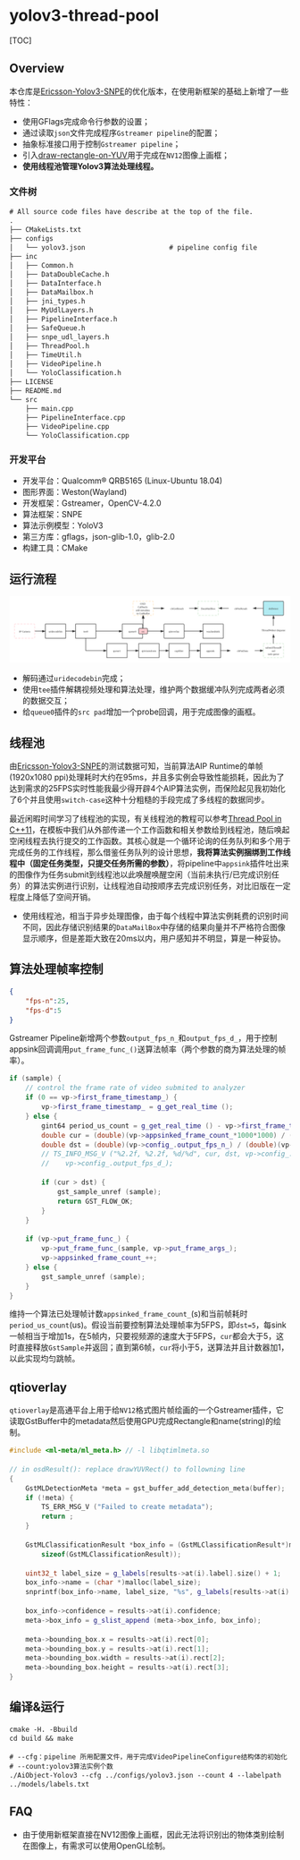 # yolov3-thread-pool
[TOC]

## Overview

本仓库是[Ericsson-Yolov3-SNPE](https://github.com/gesanqiu/Ericsson-Yolov3-SNPE)的优化版本，在使用新框架的基础上新增了一些特性：

- 使用GFlags完成命令行参数的设置；
- 通过读取`json`文件完成程序`Gstreamer pipeline`的配置；
- 抽象标准接口用于控制`Gstreamer pipeline`；
- 引入[draw-rectangle-on-YUV](https://github.com/gesanqiu/draw-rectangle-on-YUV)用于完成在`NV12`图像上画框；
- **使用线程池管理Yolov3算法处理线程。**

### 文件树

```shell
# All source code files have describe at the top of the file.
.
├── CMakeLists.txt
├── configs
│   └── yolov3.json						# pipeline config file
├── inc
│   ├── Common.h
│   ├── DataDoubleCache.h
│   ├── DataInterface.h
│   ├── DataMailbox.h
│   ├── jni_types.h
│   ├── MyUdlLayers.h
│   ├── PipelineInterface.h
│   ├── SafeQueue.h
│   ├── snpe_udl_layers.h
│   ├── ThreadPool.h
│   ├── TimeUtil.h
│   ├── VideoPipeline.h
│   └── YoloClassification.h
├── LICENSE
├── README.md
└── src
    ├── main.cpp
    ├── PipelineInterface.cpp
    ├── VideoPipeline.cpp
    └── YoloClassification.cpp
```

### 开发平台

- 开发平台：Qualcomm® QRB5165 (Linux-Ubuntu 18.04)
- 图形界面：Weston(Wayland)
- 开发框架：Gstreamer，OpenCV-4.2.0
- 算法框架：SNPE
- 算法示例模型：YoloV3
- 第三方库：gflags，json-glib-1.0，glib-2.0
- 构建工具：CMake

## 运行流程

![SampleFrame](images/SampleFrame.png)

- 解码通过`uridecodebin`完成；
- 使用`tee`插件解耦视频处理和算法处理，维护两个数据缓冲队列完成两者必须的数据交互；
- 给`queue0`插件的`src pad`增加一个probe回调，用于完成图像的画框。

## 线程池

由[Ericsson-Yolov3-SNPE](https://github.com/gesanqiu/Ericsson-Yolov3-SNPE)的测试数据可知，当前算法AIP Runtime的单帧(1920x1080 ppi)处理耗时大约在95ms，并且多实例会导致性能损耗，因此为了达到需求的25FPS实时性能我最少得开辟4个AIP算法实例，而保险起见我初始化了6个并且使用`switch-case`这种十分粗糙的手段完成了多线程的数据同步。

最近闲暇时间学习了线程池的实现，有关线程池的教程可以参考[Thread Pool in C++11](https://ricardolu.gitbook.io/trantor/c++-thread-pool)，在模板中我们从外部传递一个工作函数和相关参数给到线程池，随后唤起空闲线程去执行提交的工作函数。其核心就是一个循环论询的任务队列和多个用于完成任务的工作线程，那么借鉴任务队列的设计思想，**我将算法实例捆绑到工作线程中（固定任务类型，只提交任务所需的参数）**，将pipeline中`appsink`插件吐出来的图像作为任务submit到线程池以此唤醒唤醒空闲（当前未执行/已完成识别任务）的算法实例进行识别，让线程池自动按顺序去完成识别任务，对比旧版在一定程度上降低了空间开销。

- 使用线程池，相当于异步处理图像，由于每个线程中算法实例耗费的识别时间不同，因此存储识别结果的`DataMailBox`中存储的结果向量并不严格符合图像显示顺序，但是差距大致在20ms以内，用户感知并不明显，算是一种妥协。

## 算法处理帧率控制

```json
{
	"fps-n":25,
    "fps-d":5
}
```

Gstreamer Pipeline新增两个参数`output_fps_n_`和`output_fps_d_`，用于控制appsink回调调用`put_frame_func_()`送算法帧率（两个参数的商为算法处理的帧率）。

```c++
if (sample) {
    // control the frame rate of video submited to analyzer
    if (0 == vp->first_frame_timestamp_) {
        vp->first_frame_timestamp_ = g_get_real_time ();
    } else {
        gint64 period_us_count = g_get_real_time () - vp->first_frame_timestamp_;
        double cur = (double)(vp->appsinked_frame_count_*1000*1000) / (double)(period_us_count);
        double dst = (double)(vp->config_.output_fps_n_) / (double)(vp->config_.output_fps_d_);
        // TS_INFO_MSG_V ("%2.2f, %2.2f, %d/%d", cur, dst, vp->config_.output_fps_n_,
        //    vp->config_.output_fps_d_);

        if (cur > dst) {
            gst_sample_unref (sample);
            return GST_FLOW_OK;
        }
    }
    
    if (vp->put_frame_func_) {
        vp->put_frame_func_(sample, vp->put_frame_args_);
        vp->appsinked_frame_count_++;
    } else {
        gst_sample_unref (sample);
    }
}
```

维持一个算法已处理帧计数`appsinked_frame_count_`(s)和当前帧耗时`period_us_count`(us)。假设当前要控制算法处理帧率为5FPS，即`dst=5`，每sink一帧相当于增加1s，在5帧内，只要视频源的速度大于5FPS，`cur`都会大于5，这时直接释放`GstSample`并返回；直到第6帧，`cur`将小于5，送算法并且计数器加1，以此实现均匀跳帧。

## qtioverlay

`qtioverlay`是高通平台上用于给`NV12`格式图片帧绘画的一个Gstreamer插件，它读取GstBuffer中的metadata然后使用GPU完成Rectangle和name(string)的绘制。

```c++
#include <ml-meta/ml_meta.h> // -l libqtimlmeta.so

// in osdResult(): replace drawYUVRect() to followning line
{
    GstMLDetectionMeta *meta = gst_buffer_add_detection_meta(buffer);
    if (!meta) {
        TS_ERR_MSG_V ("Failed to create metadata");
        return ;
    }

    GstMLClassificationResult *box_info = (GstMLClassificationResult*)malloc(
        sizeof(GstMLClassificationResult));

    uint32_t label_size = g_labels[results->at(i).label].size() + 1;
    box_info->name = (char *)malloc(label_size);
    snprintf(box_info->name, label_size, "%s", g_labels[results->at(i).label].c_str());

    box_info->confidence = results->at(i).confidence;
    meta->box_info = g_slist_append (meta->box_info, box_info);

    meta->bounding_box.x = results->at(i).rect[0];
    meta->bounding_box.y = results->at(i).rect[1];
    meta->bounding_box.width = results->at(i).rect[2];
    meta->bounding_box.height = results->at(i).rect[3];
}

```

## 编译&运行

```shell
cmake -H. -Bbuild
cd build && make

# --cfg：pipeline 所用配置文件，用于完成VideoPipelineConfigure结构体的初始化
# --count:yolov3算法实例个数
./AiObject-Yolov3 --cfg ../configs/yolov3.json --count 4 --labelpath ../models/labels.txt
```

## FAQ

- 由于使用新框架直接在NV12图像上画框，因此无法将识别出的物体类别绘制在图像上，有需求可以使用OpenGL绘制。
